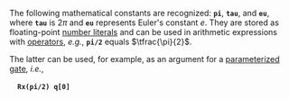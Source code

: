 The following mathematical constants are recognized:
**`pi`**, **`tau`**, and **`eu`**, where **`tau`** is $2\pi$ and **`eu`** represents Euler's constant $e$.
They are stored as floating-point [number literals](../tokens/literals.md)
and can be used in arithmetic expressions with [operators](../tokens/operators_and_punctuators.md),
_e.g._, **`pi/2`** equals $\tfrac{\pi}{2}$. 

The latter can be used, for example, as an argument for a [parameterized gate](../statements/gates.md),
_i.e._,

&emsp;**`Rx(pi/2) q[0]`**
